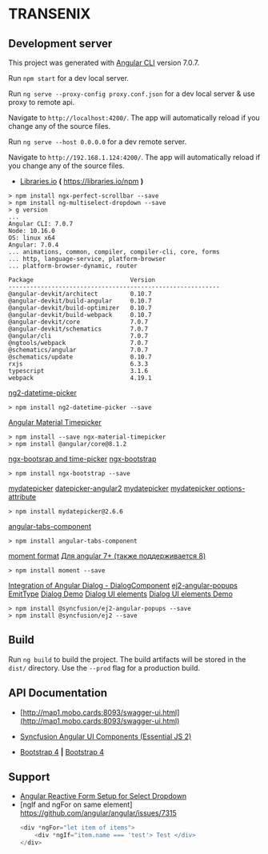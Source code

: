 # TRANSENIX

## Development server

This project was generated with [Angular CLI](https://github.com/angular/angular-cli) version 7.0.7.

Run `npm start` for a dev local server.

Run `ng serve --proxy-config proxy.conf.json` for a dev local server & use proxy to remote api.

Navigate to `http://localhost:4200/`. The app will automatically reload if you change any of the source files.

Run `ng serve --host 0.0.0.0` for a dev remote server.

Navigate to `http://192.168.1.124:4200/`. The app will automatically reload if you change any of the source files.

* [Libraries.io](https://libraries.io/npm)  **(** https://libraries.io/npm **)**

```text
> npm install ngx-perfect-scrollbar --save
> npm install ng-multiselect-dropdown --save
> g version
...
Angular CLI: 7.0.7
Node: 10.16.0
OS: linux x64
Angular: 7.0.4
... animations, common, compiler, compiler-cli, core, forms
... http, language-service, platform-browser
... platform-browser-dynamic, router

Package                           Version
-----------------------------------------------------------
@angular-devkit/architect         0.10.7
@angular-devkit/build-angular     0.10.7
@angular-devkit/build-optimizer   0.10.7
@angular-devkit/build-webpack     0.10.7
@angular-devkit/core              7.0.7
@angular-devkit/schematics        7.0.7
@angular/cli                      7.0.7
@ngtools/webpack                  7.0.7
@schematics/angular               7.0.7
@schematics/update                0.10.7
rxjs                              6.3.3
typescript                        3.1.6
webpack                           4.19.1

```
[ng2-datetime-picker](https://www.npmjs.com/package/ng2-datetime-picker)
```text
> npm install ng2-datetime-picker --save
```
[Angular Material Timepicker](https://www.npmjs.com/package/ngx-material-timepicker)
```text
> npm install --save ngx-material-timepicker
> npm install @angular/core@8.1.2
```
[ngx-bootsrap and time-picker](https://valor-software.com/ngx-bootstrap/#/timepicker)
[ngx-bootstrap](https://libraries.io/npm/ngx-bootstrap)
```text
> npm install ngx-bootstrap --save
```
[mydatepicker](https://libraries.io/npm/mydatepicker)
[datepicker-angular2](https://stackblitz.com/edit/datepicker-angular2)
[mydatepicker](https://kekeh.github.io/mydatepicker)
[mydatepicker options-attribute](https://github.com/kekeh/mydatepicker#options-attribute)
```text
> npm install mydatepicker@2.6.6
```
[angular-tabs-component](https://www.npmjs.com/package/angular-tabs-component)
```text
> npm install angular-tabs-component
```
[moment format](https://momentjscom.readthedocs.io/en/latest/moment/04-displaying/01-format)
[Для angular 7+ (также поддерживается 8)](http://qaru.site/questions/56123/how-to-use-momentjs-library-in-angular-2-typescript-app)
```text
> npm install moment --save
```
[Integration of Angular Dialog - DialogComponent](https://www.syncfusion.com/kb/10396/how-to-get-started-easily-with-syncfusion-angular-7-modal-dialog)
[ej2-angular-popups](https://www.pika.dev/packages/@syncfusion/ej2-angular-popups)
[EmitType](http://qaru.site/questions/16547395/ng-build-prod-is-not-working-properly-how-to-check-this)
[Dialog Demo](https://ej2.syncfusion.com/angular/demos/?utm_source=npm&utm_campaign=dialog#/material/dialog/modal-dialog)
[Dialog UI elements](https://www.syncfusion.com/angular-ui-components/angular-modal-dialog)
[Dialog UI elements Demo](https://ej2.syncfusion.com/angular/demos/?_ga=2.111225988.1289509372.1567590721-1371316351.1564393269#/material/dialog/template)
```text
> npm install @syncfusion/ej2-angular-popups --save
> npm install @syncfusion/ej2 --save
```

## Build

Run `ng build` to build the project. The build artifacts will be stored in the `dist/` directory. Use the `--prod` flag for a production build.


## API Documentation

* [http://map1.mobo.cards:8093/swagger-ui.html](http://map1.mobo.cards:8093/swagger-ui.html)

* [Syncfusion Angular UI Components (Essential JS 2)](https://ej2.syncfusion.com/angular/documentation/introduction)
* [Bootstrap 4](https://getbootstrap.com/docs/4.0/components/buttons) **|** [Bootstrap 4](https://getbootstrap.com/docs/4.0/components/modal)

## Support

- [Angular Reactive Form Setup for Select Dropdown](https://www.positronx.io/angular-7-select-dropdown-examples-with-reactive-forms/)
- [ngIf and ngFor on same element] https://github.com/angular/angular/issues/7315
  ```javascript
  <div *ngFor="let item of items">
      <div *ngIf="item.name === 'test'> Test </div>
  </div>
  ```
